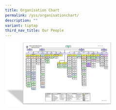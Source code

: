 ```yaml
---
title: Organisation Chart
permalink: /yss/organisationchart/
description: ""
variant: tiptap
third_nav_title: Our People
---
```

<a class="isomer-image-wrapper" href="/files/YSS/OrgChart_2025_v7.pdf"><img style="width:350px;" height="auto" width="100%" src="/images/YSS/OrgChart-23.png"></a>
<p></p>